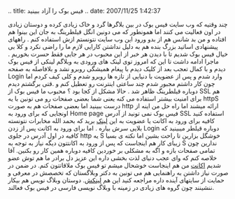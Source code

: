 .. title: فیس بوک را آزاد ببینید .. date: 2007/11/25 1:42:37

چند وقتیه که وب سایت فیس بوک در بین بلاگرها گرد و خاک زیادی کرده و
دوستان زیادی در اون فعالیت می کنند اما همونطور که می دونین انگل قیلطرینگ
به جان این بینوا هم افتاده و من بد شانس هم از بدو ورود این وب سایت
نتونستم ازش استفاده کنم . راههای پیشنهادی اساتید بزرگ بنده هم به دلیل
نداشتن کارایی لازم ما را راضی نکرد و کلا بی خیال فیس بوک شدیم تا با دیدن
هر خبر از این محبوب در هر جایی فقط حسرت بخوریم . ماجرا ادامه داشت تا این
که امروز توی لینک های ورودی به وبلاگم لینکی از فیس بوک دیدم و با کمال
تعجب بعد از کلیک دیدم با پیغام همیشگی روبرو نشد و بلافاصله به صفحه Login
وارد شدم و پس از عضویت با دنیایی از تازه ها روبرو شدم و کلی کیف کردم اما
چون کار داشتم مجبور شدم چند ساعتی اینترنت رو تعطیل کنم و .قتی برگشتم
دیدم دوباره قیلطرینگ ظاهر شد . حالا مشکل از کجا بود ؟ محبوب ما فیس بوک
از SSL هم برای امنیت بیشتر استفاده می کنه یعنی شما بعضی صفحات رو می
تونین با یه httpS درست ببینید اما بعضی صفحات هم به صورت http ارائه میشند
اما راه حل من اینه از اونجایی که برای ورود به Home page فیس بوک نمی
تونید از آدرس SSL استفاده کنید کافیه برای ورود به اکانت یا عضویت به این
[لینک](https://register.facebook.com/login.php) برید که بحمد الله
مخابرات نتونسته بلایی سرش بیاره . اما برای ورود به اکانت پس از زدن Login
دوباره قیلطر میبینید که کافیه در اول آدرس در جلوی http یه S خوشگل بزارین
تا راحت بشین اما نکته ی بسیا زیبای کار هم اینجاست که پس از ورود به
اکانتتون دیگه نیاز به توجه به S ندارین چون تمامی صفحات بازه و اگه به
مشکلی بر خوردین کافیه دوباره همین کار رو بکنین. آقا خلاصه کنم که وای عجب
دنیای لذت بخشی داره این عزیز دل برادر ما هم توش عضو شدیم
[اکانت](http://www.facebook.com/profile.php?id=548628289) من هم اینجاست
خوشحال میشم تو فیس بوک ملاقاتتون کنم. در ضمن در صورت نیاز داشتن به
راهنمایی هم می تونین به دکتر وبلاگستان که تخصصش در معرفی و حمایت از
سایتهای آینده داره مراجعه کنید این هم
[لینکش](http://mhmazidi.wordpress.com/category/%D9%81%DB%8C%D8%B3%E2%80%8C%D8%A8%D9%88%D9%83/).
دوستان وبلاگ نویس هم بیکار ننشینند چون گروه های زیادی در زمینه با وبلاگ
نویسی فارسی در فیس بوک فعالند.
